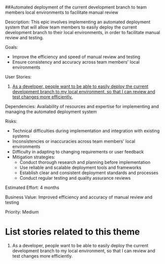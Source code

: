 ##Automated deployment of the current development branch to team members local environments to facilitate manual review

Description: This epic involves implementing an automated deployment system that will allow team members to easily deploy the current development branch to their local environments, in order to facilitate manual review and testing.

Goals: 
- Improve the efficiency and speed of manual review and testing
- Ensure consistency and accuracy across team members' local environments

User Stories: 

1. [As a developer, people want to be able to easily deploy the current development branch to my local environment, so that I can review and test changes more efficiently.](https://github.com/EDS435/mywebclass-agile-docs/blob/main/documentation/templates/theme/initiatives/epics/stories/story_8.md)

Dependencies: Availability of resources and expertise for implementing and managing the automated deployment system

Risks: 
- Technical difficulties during implementation and integration with existing systems 
- Inconsistencies or inaccuracies across team members' local environments 
- Difficulty in adapting to changing requirements or user feedback 
- Mitigation strategies:
  - Conduct thorough research and planning before implementation
  - Use reliable and scalable deployment tools and frameworks 
  - Establish clear and consistent deployment standards and processes 
  - Conduct regular testing and quality assurance reviews

Estimated Effort: 4 months

Business Value: Improved efficiency and accuracy of manual review and testing

Priority: Medium

# List stories related to this theme

1. As a developer, people want to be able to easily deploy the current development branch to my local environment, so that I can review and test changes more efficiently.
